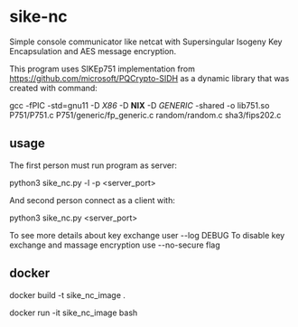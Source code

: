 # sike-nc
Simple console communicator like netcat with Supersingular Isogeny Key Encapsulation and AES 
message encryption.

This program uses SIKEp751 implementation from https://github.com/microsoft/PQCrypto-SIDH
as a dynamic library that was created with command:

gcc -fPIC -std=gnu11 -D _X86_ -D __NIX__ -D _GENERIC_ -shared  -o lib751.so P751/P751.c P751/generic/fp_generic.c random/random.c sha3/fips202.c

## usage
The first person must run program as server:

python3 sike_nc.py -l -p <server_port>

And second person connect as a client with:

python3 sike_nc.py <IPv4 addres> <server_port>

To see more details about key exchange user --log DEBUG
To disable key exchange and massage encryption use --no-secure flag

## docker
docker build -t sike_nc_image .
  
docker run -it sike_nc_image bash
